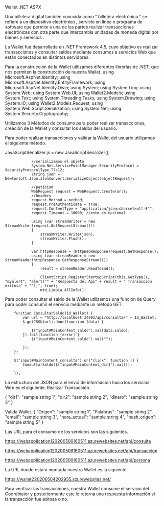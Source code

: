 Wallet .NET ASPX


Una billetera digital también conocida como " billetera electrónica " se refiere a un dispositivo electrónico , servicio en línea o programa de software que permite a una de las partes realizar transacciones electrónicas con otra parte que intercambia unidades de moneda digital por bienes y servicios . 

La Wallet fue desarrollada en .NET Framework 4.5, cuyo objetivo es realizar transacciones y consultar saldos mediante consumos a servicios Web que están   conectados en distintos servidores.


Para la construcción de la Wallet utilizamos diferentes librerías de .NET. que nos permiten la construcción de nuestra Wallet.
using Microsoft.AspNet.Identity;
using Microsoft.AspNet.Identity.EntityFramework;
using Microsoft.AspNet.Identity.Owin;
using System;
using System.Linq;
using System.Web;
using System.Web.UI;
using Wallet2.Models;
using System.Text;
using System.Threading.Tasks;
using System.Drawing;
using System.IO;
using Wallet2.Models.Request;
using System.Web.Script.Serialization;
using System.Net;
using System.Security.Cryptography;



Utilizamos 3 Métodos de consumo para poder realizar transacciones, creación de la Wallet y consultar los saldos del usuario.



Para poder realizar transacciones y validar la Wallet del usuario utilizamos el siguiente método.

  JavaScriptSerializer js = new JavaScriptSerializer();

                //serializamos el objeto
                System.Net.ServicePointManager.SecurityProtocol = SecurityProtocolType.Tls12;
                string json = Newtonsoft.Json.JsonConvert.SerializeObject(objectRequest);

                //peticion
                WebRequest request = WebRequest.Create(url);
                //headers
                request.Method = method;
                request.PreAuthenticate = true;
                request.ContentType = "application/json;charset=utf-8'";
                request.Timeout = 10000; //esto es opcional

                using (var streamWriter = new StreamWriter(request.GetRequestStream()))
                {
                    streamWriter.Write(json);
                    streamWriter.Flush();
                }

                var httpResponse = (HttpWebResponse)request.GetResponse();
                using (var streamReader = new StreamReader(httpResponse.GetResponseStream()))
                {
                    result = streamReader.ReadToEnd();

                    ClientScript.RegisterStartupScript(this.GetType(), "myalert", "alert('" + "Respuesta del Api" + result + " Transaccion exitosa" + "');", true);
                    mtd_Limpia_AllInfo();
                    
                    
                    

Para poder consultar el saldo de la Wallet utilizamos una función de Query para poder consumir el servicio mediante un método GET.



        function ConsultarSaldo(Id_Wallet) {
            var url = "http://localhost:34003/api/consulta/" + Id_Wallet;
            $.getJSON(url).done(function (data) {

                $("input#MainContent_saldo").val(data.saldo);
            }).fail(function (error) {
                $("input#MainContent_saldo").val("");

            });
        };

        $("input#MainContent_consulta").on("click", function () {
            ConsultarSaldo($("input#MainContent_dir1").val());

        });
        
        
La estructura del JSON para el envió de información hacia los servicios Web es el siguiente.
Realizar Transacción.



{
  "dir1": "sample string 1",
  "dir2": "sample string 2",
  "dinero": "sample string 3"
}


Valida Wallet.
{
  "Origen": "sample string 1",
  "Palabras": "sample string 2",
  "email": "sample string 3",
  "hora_actual": "sample string 4",
  "hash_origen": "sample string 5"
}


Las URL para el consumo de los servicios son las siguientes.

https://webapplication120200506160511.azurewebsites.net/api/consulta

https://webapplication120200506160511.azurewebsites.net/api/transaccion


https://webapplication120200506160511.azurewebsites.net/api/persona

La URL donde estará montada nuestra Wallet es la siguiente.

https://wallet220200504202955.azurewebsites.net/



Para verificar las transacciones, nuestra Wallet consume el servicio del Coordinator y posteriormente este le retorna una respuesta información si la transacción fue exitosa o no.


    




